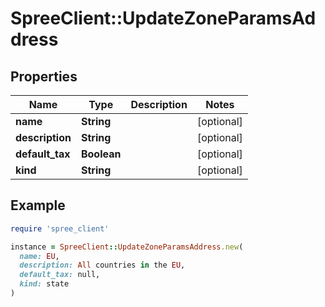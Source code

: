 # SpreeClient::UpdateZoneParamsAddress

## Properties

| Name | Type | Description | Notes |
| ---- | ---- | ----------- | ----- |
| **name** | **String** |  | [optional] |
| **description** | **String** |  | [optional] |
| **default_tax** | **Boolean** |  | [optional] |
| **kind** | **String** |  | [optional] |

## Example

```ruby
require 'spree_client'

instance = SpreeClient::UpdateZoneParamsAddress.new(
  name: EU,
  description: All countries in the EU,
  default_tax: null,
  kind: state
)
```

